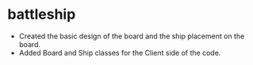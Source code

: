 # battleship
* Created the basic design of the board and the ship placement on the board.
* Added Board and Ship classes for the Client side of the code.
